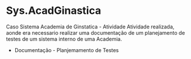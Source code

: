 # Sys.AcadGinastica
Caso Sistema Academia de Ginstatica - Atividade
Atividade realizada, aonde era necessario realizar uma documentação de um planejamento de testes de 
um sistema interno de uma Academia. 

- Documentação - Planjemamento de Testes
